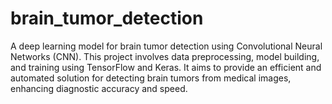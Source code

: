 # brain_tumor_detection
A deep learning model for brain tumor detection using Convolutional Neural Networks (CNN). This project involves data preprocessing, model building, and training using TensorFlow and Keras. It aims to provide an efficient and automated solution for detecting brain tumors from medical images, enhancing diagnostic accuracy and speed.
